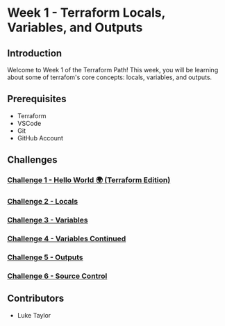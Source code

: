 # Week 1 - Terraform Locals, Variables, and Outputs

## Introduction

Welcome to Week 1 of the Terraform Path! This week, you will be learning about some of terrafom's core concepts: locals, variables, and outputs.

## Prerequisites

- Terraform
- VSCode
- Git
- GitHub Account

## Challenges

### [Challenge 1 - Hello World 🌍 (Terraform Edition)](challenge1.md)

### [Challenge 2 - Locals](challenge2.md)

### [Challenge 3 - Variables](challenge3.md)

### [Challenge 4 - Variables Continued](challenge4.md)

### [Challenge 5 - Outputs](challenge5.md)

### [Challenge 6 - Source Control](challenge6.md)

## Contributors

- Luke Taylor
